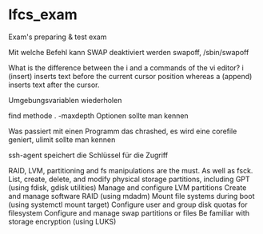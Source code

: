 # lfcs_exam
Exam's preparing &amp; test exam

Mit welche Befehl kann SWAP deaktiviert werden
swapoff, /sbin/swapoff

What is the difference between the i and a commands of the vi editor?
 i (insert) inserts text before the current cursor position whereas a (append) inserts text after the cursor.
 
 Umgebungsvariablen wiederholen
 
 find methode . -maxdepth Optionen sollte man kennen
 
 Was passiert mit einen Programm das chrashed, es wird eine corefile geniert,
 ulimit sollte man kennen
 
 ssh-agent speichert die Schlüssel für die Zugriff

RAID, LVM, partitioning and fs manipulations are the must. As well as fsck.
    List, create, delete, and modify physical storage partitions, including GPT (using fdisk, gdisk utilities)
    Manage and configure LVM partitions
    Create and manage software RAID (using mdadm)
    Mount file systems during boot (using systemctl mount target)
    Configure user and group disk quotas for filesystem
    Configure and manage swap partitions or files
    Be familiar with storage encryption (using LUKS)
